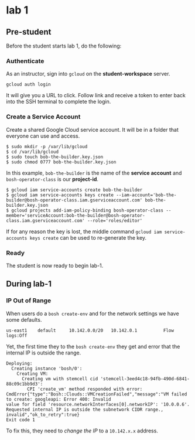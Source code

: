 # lab 1

## Pre-student

Before the student starts lab 1, do the following:

### Authenticate

As an instructor, sign into `gcloud` on the **student-workspace** server.

```
gcloud auth login
```

It will give you a URL to click.  Follow link and receive a token to enter back into the SSH terminal to complete the login.

### Create a Service Account

Create a shared Google Cloud service account.  It will be in a folder that everyone can use and access.

```
$ sudo mkdir -p /var/lib/gcloud
$ cd /var/lib/gcloud
$ sudo touch bob-the-builder.key.json
$ sudo chmod 0777 bob-the-builder.key.json
```

In this example, `bob-the-builder` is the name of the **service account** and `bosh-operator-class` is our **project-id**.

```
$ gcloud iam service-accounts create bob-the-builder
$ gcloud iam service-accounts keys create --iam-account='bob-the-builder@bosh-operator-class.iam.gserviceaccount.com' bob-the-builder.key.json
$ gcloud projects add-iam-policy-binding bosh-operator-class --member='serviceAccount:bob-the-builder@bosh-operator-class.iam.gserviceaccount.com' --role='roles/editor'
```

If for any reason the key is lost, the middle command `gcloud iam service-accounts keys create` can be used to re-generate the key.

### Ready

The student is now ready to begin lab-1.

## During lab-1

### IP Out of Range

When users do a `bosh create-env` and for the network settings we have some defaults.

```
us-east1	default		10.142.0.0/20	10.142.0.1			Flow logs:Off
```

Yet, the first time they to the `bosh create-env` they get and error that the internal IP is outside the range.

```
Deploying:
  Creating instance 'bosh/0':
    Creating VM:
      Creating vm with stemcell cid 'stemcell-3eed4c18-94fb-490d-6841-88c09c1bb9d3':
        CPI 'create_vm' method responded with error: CmdError{"type":"Bosh::Clouds::VMCreationFailed","message":"VM failed to create: googleapi: Error 400: Invalid
value for field 'resource.networkInterfaces[0].networkIP': '10.0.0.6'. Requested internal IP is outside the subnetwork CIDR range., invalid","ok_to_retry":true}
Exit code 1
```

To fix this, they need to *change the IP* to a `10.142.x.x` address.
